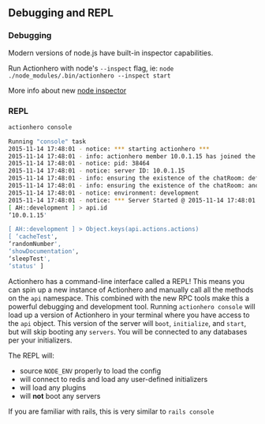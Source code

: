 ## Debugging and REPL

### Debugging

Modern versions of node.js have built-in inspector capabilities.

Run Actionhero with node's `--inspect` flag, ie: `node ./node_modules/.bin/actionhero --inspect start`

More info about new [node inspector](https://nodejs.org/en/docs/inspector)

### REPL

```bash
actionhero console

Running "console" task
2015-11-14 17:48:01 - notice: *** starting actionhero ***
2015-11-14 17:48:01 - info: actionhero member 10.0.1.15 has joined the cluster
2015-11-14 17:48:01 - notice: pid: 38464
2015-11-14 17:48:01 - notice: server ID: 10.0.1.15
2015-11-14 17:48:01 - info: ensuring the existence of the chatRoom: defaultRoom
2015-11-14 17:48:01 - info: ensuring the existence of the chatRoom: anotherRoom
2015-11-14 17:48:01 - notice: environment: development
2015-11-14 17:48:01 - notice: *** Server Started @ 2015-11-14 17:48:01 ***
[ AH::development ] > api.id
‘10.0.1.15'

[ AH::development ] > Object.keys(api.actions.actions)
[ ‘cacheTest',
‘randomNumber',
‘showDocumentation',
‘sleepTest',
‘status' ]
```

Actionhero has a command-line interface called a REPL! This means you can spin up a new instance of Actionhero and manually call all the methods on the `api` namespace. This combined with the new RPC tools make this a powerful debugging and development tool. Running `actionhero console` will load up a version of Actionhero in your terminal where you have access to the `api` object. This version of the server will `boot`, `initialize`, and `start`, but will skip booting any `servers`. You will be connected to any databases per your initializers.

The REPL will:

- source `NODE_ENV` properly to load the config
- will connect to redis and load any user-defined initializers
- will load any plugins
- will **not** boot any servers

If you are familiar with rails, this is very similar to `rails console`
